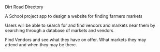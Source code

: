 Dirt Road Directory

A School project app to design a website for finding farmers markets

Users will be able to search for and find vendors and markets near them
by searching through a database of markets and vendors.

Find Vendors and see what they have on offer. What markets they may attend
and when they may be there.
